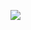 [<img src="https://user-images.githubusercontent.com/96829831/177305133-a6d8b92c-1ef7-42a5-8119-a6c550127638.png">](https://github.com/bacqueyrisses)
